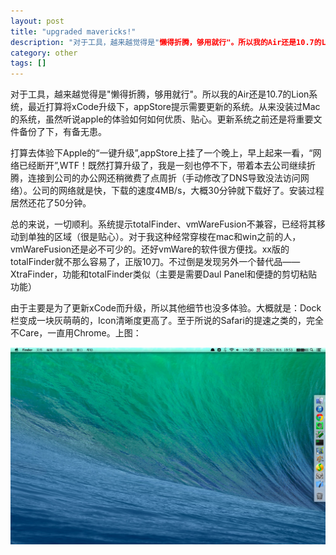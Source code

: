 ```yaml
---
layout: post
title: "upgraded mavericks!"
description: "对于工具，越来越觉得是"懒得折腾，够用就行"。所以我的Air还是10.7的Lion系统，最近打算将xCode升级下，appStore提示需要更新的系统。从来没装过Mac的系统，虽然听说apple的体验如何如何优质、贴心。更新系统之前还是将重要文件备份了下，有备无患。"
category: other
tags: []
---
```


对于工具，越来越觉得是"懒得折腾，够用就行"。所以我的Air还是10.7的Lion系统，最近打算将xCode升级下，appStore提示需要更新的系统。从来没装过Mac的系统，虽然听说apple的体验如何如何优质、贴心。更新系统之前还是将重要文件备份了下，有备无患。

打算去体验下Apple的“一键升级”,appStore上挂了一个晚上，早上起来一看，“网络已经断开”,WTF！既然打算升级了，我是一刻也停不下，带着本去公司继续折腾，连接到公司的办公网还稍微费了点周折（手动修改了DNS导致没法访问网络）。公司的网络就是快，下载的速度4MB/s，大概30分钟就下载好了。安装过程居然还花了50分钟。

总的来说，一切顺利。系统提示totalFinder、vmWareFusion不兼容，已经将其移动到单独的区域（很是贴心）。对于我这种经常穿梭在mac和win之前的人，vmWareFusion还是必不可少的。还好vmWare的软件很方便找。xx版的totalFinder就不那么容易了，正版10刀。不过倒是发现另外一个替代品——XtraFinder，功能和totalFinder类似（主要是需要Daul Panel和便捷的剪切粘贴功能）

由于主要是为了更新xCode而升级，所以其他细节也没多体验。大概就是：Dock栏变成一块灰萌萌的，Icon清晰度更高了。至于所说的Safari的提速之类的，完全不Care，一直用Chrome。上图：

![mavericks_cap1](/images/mavericks1.jpg)
